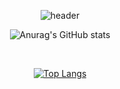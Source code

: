 <div align="center"> 

![header](https://capsule-render.vercel.app/api?type=transparent&fontColor=86e371&height=300&section=header&text=verdantjuly&fontSize=70&animation=fadeIn&desc=Becoming_Developer&descAlignY=65)

 ![Anurag's GitHub stats](https://github-readme-stats.vercel.app/api?username=verdantjuly&theme=vue&show_icons=true)

</br>

[![Top Langs](https://github-readme-stats.vercel.app/api/top-langs/?username=anuraghazra&layout=donut-vertical)](https://github.com/anuraghazra/github-readme-stats&exclude_repo=mypage_temp,mypage,mypage_login,mypage_movies,mypage_fan)






</div>












